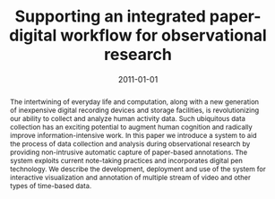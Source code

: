 ---
# Documentation: https://wowchemy.com/docs/managing-content/

title: Supporting an integrated paper-digital workflow for observational research
subtitle: ''
summary: '<b>IUI 2011</b><br/>Paper-digital workflow tool lets researchers annotate paper field notes while simultaneously digitizing observations to a database for analysis. The system tracks handwritten entries and timestamps, linking them to corresponding digital records, enabling smoother transitions between physical note-taking and software review. Field evaluations show reduced transcription errors and improved research efficiency in observational studies.'
authors:
- Nadir Weibel
- Adam Fouse
- Edwin Hutchins
- James D Hollan
doi: 10.1145/1943403.1943443
tags: []
categories: []
date: '2011-01-01'
lastmod: 2021-09-23T15:50:32-07:00
featured: false
draft: false

# Featured image
# To use, add an image named `featured.jpg/png` to your page's folder.
# Focal points: Smart, Center, TopLeft, Top, TopRight, Left, Right, BottomLeft, Bottom, BottomRight.
image:
  caption: ''
  focal_point: ''
  preview_only: false

# Projects (optional).
#   Associate this post with one or more of your projects.
#   Simply enter your project's folder or file name without extension.
#   E.g. `projects = ["internal-project"]` references `content/project/deep-learning/index.md`.
#   Otherwise, set `projects = []`.
projects: []
publishDate: '2021-09-23T22:50:32.352162Z'
publication_types:
- '1'
abstract: 'The intertwining of everyday life and computation, along with a new generation of inexpensive digital recording devices and storage facilities, is revolutionizing our ability to collect and analyze human activity data. Such ubiquitous data collection has an exciting potential to augment human cognition and radically improve information-intensive work. In this paper we introduce a system to aid the process of data collection and analysis during observational research by providing non-intrusive automatic capture of paper-based annotations. The system exploits current note-taking practices and incorporates digital pen technology. We describe the development, deployment and use of the system for interactive visualization and annotation of multiple stream of video and other types of time-based data.'
publication: '*Proceedings of the 16th international conference on Intelligent user
  interfaces*'
---